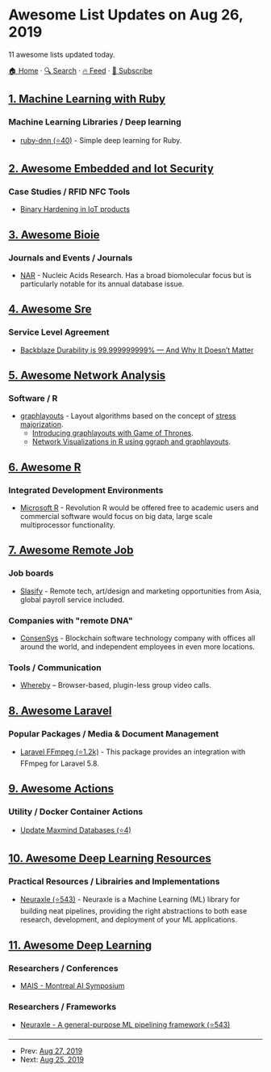# Awesome List Updates on Aug 26, 2019

11 awesome lists updated today.

[🏠 Home](/README.md) · [🔍 Search](https://test.trackawesomelist.com/search/) · [🔥 Feed](https://test.trackawesomelist.com/feed.xml) · [📮 Subscribe](https://trackawesomelist.us17.list-manage.com/subscribe?u=d2f0117aa829c83a63ec63c2f&id=36a103854c)



## [1. Machine Learning with Ruby](/content/arbox/machine-learning-with-ruby/README.md)

### Machine Learning Libraries / Deep learning

*   [ruby-dnn (⭐40)](https://github.com/unagiootoro/ruby-dnn) - Simple deep learning for Ruby.

## [2. Awesome Embedded and Iot Security](/content/fkie-cad/awesome-embedded-and-iot-security/README.md)

### Case Studies / RFID NFC Tools

*   [Binary Hardening in IoT products](https://cyber-itl.org/2019/08/26/iot-data-writeup.html)

## [3. Awesome Bioie](/content/caufieldjh/awesome-bioie/README.md)

### Journals and Events / Journals

*   [NAR](https://academic.oup.com/nar) - Nucleic Acids Research. Has a broad biomolecular focus but is particularly notable for its annual database issue.

## [4. Awesome Sre](/content/dastergon/awesome-sre/README.md)

### Service Level Agreement

*   [Backblaze Durability is 99.999999999% — And Why It Doesn’t Matter](https://www.backblaze.com/blog/cloud-storage-durability/)

## [5. Awesome Network Analysis](/content/briatte/awesome-network-analysis/README.md)

### Software / R

*   [graphlayouts](https://cran.r-project.org/package=graphlayouts) - Layout algorithms based on the concept of [stress majorization](https://doi.org/10.1007/978-3-540-31843-9_25).
    *   [Introducing graphlayouts with Game of Thrones](http://blog.schochastics.net/post/introducing-graphlayouts-with-got/).
    *   [Network Visualizations in R using ggraph and graphlayouts](http://mr.schochastics.net/netVizR.html).

## [6. Awesome R](/content/qinwf/awesome-R/README.md)

### Integrated Development Environments

*   [Microsoft R](https://mran.microsoft.com/) - Revolution R would be offered free to academic users and commercial software would focus on big data, large scale multiprocessor functionality.

## [7. Awesome Remote Job](/content/lukasz-madon/awesome-remote-job/README.md)

### Job boards

*   [Slasify](https://slasify.com/en/) - Remote tech, art/design and marketing opportunities from Asia, global payroll service included.

### Companies with "remote DNA"

*   [ConsenSys](https://consensys.net/careers/) - Blockchain software technology company with offices all around the world, and independent employees in even more locations.

### Tools / Communication

*   [Whereby](https://whereby.com) – Browser-based, plugin-less group video calls.

## [8. Awesome Laravel](/content/chiraggude/awesome-laravel/README.md)

### Popular Packages / Media & Document Management

*   [Laravel FFmpeg (⭐1.2k)](https://github.com/pascalbaljetmedia/laravel-ffmpeg) - This package provides an integration with FFmpeg for Laravel 5.8.

## [9. Awesome Actions](/content/sdras/awesome-actions/README.md)

### Utility / Docker Container Actions

*   [Update Maxmind Databases (⭐4)](https://github.com/meetup/maxmind-updater)

## [10. Awesome Deep Learning Resources](/content/guillaume-chevalier/Awesome-Deep-Learning-Resources/README.md)

### Practical Resources / Librairies and Implementations

*   [Neuraxle (⭐543)](https://github.com/Neuraxio/Neuraxle) - Neuraxle is a Machine Learning (ML) library for building neat pipelines, providing the right abstractions to both ease research, development, and deployment of your ML applications.

## [11. Awesome Deep Learning](/content/ChristosChristofidis/awesome-deep-learning/README.md)

### Researchers / Conferences

*   [MAIS - Montreal AI Symposium](https://montrealaisymposium.wordpress.com/)

### Researchers / Frameworks

*   [Neuraxle - A general-purpose ML pipelining framework (⭐543)](https://github.com/Neuraxio/Neuraxle)

---

- Prev: [Aug 27, 2019](/content/2019/08/27/README.md)
- Next: [Aug 25, 2019](/content/2019/08/25/README.md)